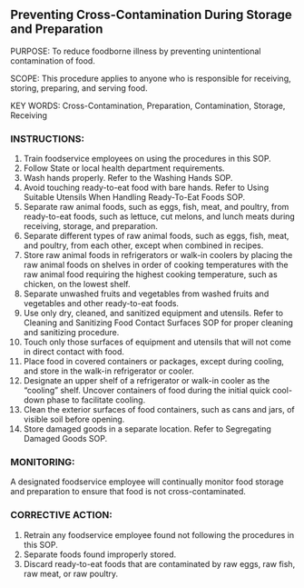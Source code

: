 ## Preventing Cross-Contamination During Storage and Preparation

PURPOSE: To reduce foodborne illness by preventing unintentional contamination of
food.

SCOPE: This procedure applies to anyone who is responsible for receiving, storing,
preparing, and serving food.

KEY WORDS: Cross-Contamination, Preparation, Contamination, Storage, Receiving

### INSTRUCTIONS:

1. Train foodservice employees on using the procedures in this SOP.
2. Follow State or local health department requirements.
3. Wash hands properly. Refer to the Washing Hands SOP.
4. Avoid touching ready-to-eat food with bare hands. Refer to Using Suitable Utensils When Handling Ready-To-Eat Foods SOP.
5. Separate raw animal foods, such as eggs, fish, meat, and poultry, from ready-to-eat foods, such as lettuce, cut melons, and lunch meats during receiving, storage, and preparation.
6. Separate different types of raw animal foods, such as eggs, fish, meat, and poultry, from each other, except when combined in recipes.
7. Store raw animal foods in refrigerators or walk-in coolers by placing the raw animal foods on shelves in order of cooking temperatures with the raw animal food requiring the highest cooking temperature, such as chicken, on the lowest shelf.
8. Separate unwashed fruits and vegetables from washed fruits and vegetables and other ready-to-eat foods.
9. Use only dry, cleaned, and sanitized equipment and utensils. Refer to Cleaning and Sanitizing Food Contact Surfaces SOP for proper cleaning and sanitizing procedure.
10. Touch only those surfaces of equipment and utensils that will not come in direct contact with food.
11. Place food in covered containers or packages, except during cooling, and store in the walk-in refrigerator or cooler.
12. Designate an upper shelf of a refrigerator or walk-in cooler as the “cooling” shelf. Uncover containers of food during the initial quick cool-down phase to facilitate cooling.
13. Clean the exterior surfaces of food containers, such as cans and jars, of visible soil before opening.
14. Store damaged goods in a separate location. Refer to Segregating Damaged Goods SOP.

### MONITORING:

A designated foodservice employee will continually monitor food storage and preparation
to ensure that food is not cross-contaminated.

### CORRECTIVE ACTION:

1. Retrain any foodservice employee found not following the procedures in this SOP.
2. Separate foods found improperly stored.
3. Discard ready-to-eat foods that are contaminated by raw eggs, raw fish, raw meat, or raw poultry.
